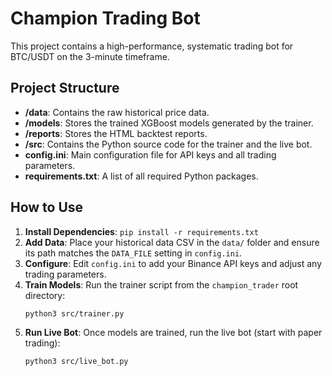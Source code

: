 # Champion Trading Bot

This project contains a high-performance, systematic trading bot for BTC/USDT on the 3-minute timeframe.

## Project Structure

- **/data**: Contains the raw historical price data.
- **/models**: Stores the trained XGBoost models generated by the trainer.
- **/reports**: Stores the HTML backtest reports.
- **/src**: Contains the Python source code for the trainer and the live bot.
- **config.ini**: Main configuration file for API keys and all trading parameters.
- **requirements.txt**: A list of all required Python packages.

## How to Use

1.  **Install Dependencies**: `pip install -r requirements.txt`
2.  **Add Data**: Place your historical data CSV in the `data/` folder and ensure its path matches the `DATA_FILE` setting in `config.ini`.
3.  **Configure**: Edit `config.ini` to add your Binance API keys and adjust any trading parameters.
4.  **Train Models**: Run the trainer script from the `champion_trader` root directory:
    ```bash
    python3 src/trainer.py
    ```
5.  **Run Live Bot**: Once models are trained, run the live bot (start with paper trading):
    ```bash
    python3 src/live_bot.py
    ```
